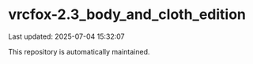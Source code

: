 # vrcfox-2.3_body_and_cloth_edition

Last updated: 2025-07-04 15:32:07

This repository is automatically maintained.
